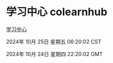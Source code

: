 # 学习中心 colearnhub
[学习中心](http://219.139.199.238:56308/colearnhub/)

2024年 10月 25日 星期五 06:20:02 CST

2024年 10月 24日 星期四 22:20:02 GMT
